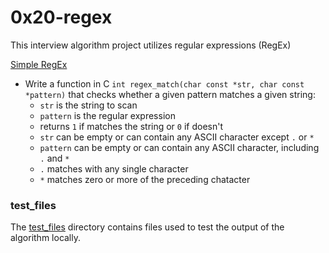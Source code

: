 # 0x20-regex
This interview algorithm project utilizes regular expressions (RegEx)

[Simple RegEx](/0x20-regex/regex.c)
* Write a function in C `int regex_match(char const *str, char const *pattern)` that checks whether a given pattern matches a given string:
  * `str` is the string to scan
  * `pattern` is the regular expression
  * returns `1` if matches the string or `0` if doesn't
  * `str` can be empty or can contain any ASCII character except `.` or `*`
  * `pattern` can be empty or can contain any ASCII character, including `.` and `*`
  * `.` matches with any single character
  * `*` matches zero or more of the preceding chatacter

### test_files
The [test_files](/0x20-regex/test_files/) directory contains files used to test the output of the algorithm locally.
